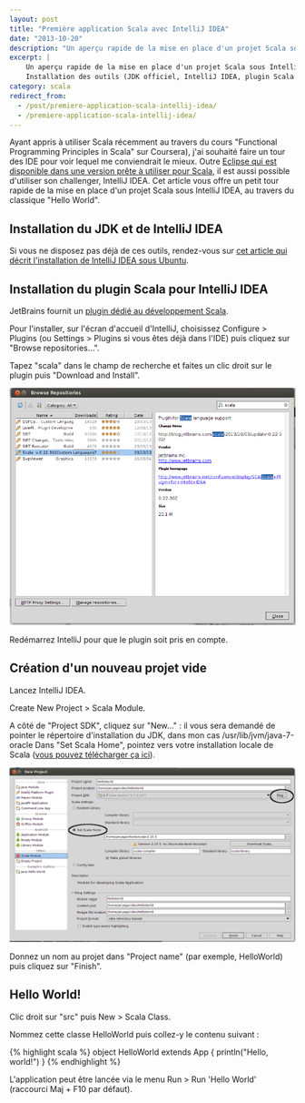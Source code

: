```yaml
---
layout: post
title: "Première application Scala avec IntelliJ IDEA"
date: "2013-10-20"
description: "Un aperçu rapide de la mise en place d'un projet Scala sous IntelliJ IDEA : installation des outils, création d'un projet et du classique Hello World."
excerpt: |
    Un aperçu rapide de la mise en place d'un projet Scala sous IntelliJ IDEA.
    Installation des outils (JDK officiel, IntelliJ IDEA, plugin Scala de JetBrains), création d'un projet vide et du classique "Hello World".
category: scala
redirect_from:
  - /post/premiere-application-scala-intellij-idea/
  - /premiere-application-scala-intellij-idea/
---
```


Ayant appris à utiliser Scala récemment au travers du cours "Functional Programming Principles in Scala" sur Coursera), j'ai souhaité faire un tour des IDE pour voir lequel me conviendrait le mieux. Outre [Eclipse qui est disponible dans une version prête à utiliser pour Scala](http://scala-ide.org/download/sdk.html "Téléchargement de Scala IDE"), il est aussi possible d'utiliser son challenger, IntelliJ IDEA. Cet article vous offre un petit tour rapide de la mise en place d'un projet Scala sous IntelliJ IDEA, au travers du classique "Hello World".

## Installation du JDK et de IntelliJ IDEA

Si vous ne disposez pas déjà de ces outils, rendez-vous sur [cet article qui décrit l'installation de IntelliJ IDEA sous Ubuntu](/post/installation-intellij-idea-ubuntu "Tutoriel d'nstallation de InteeliJ IDEA sous Ubuntu").

## Installation du plugin Scala pour IntelliJ IDEA

JetBrains fournit un [plugin dédié au développement Scala](http://confluence.jetbrains.com/display/IntelliJIDEA/Scala "Plugin Scala pour IntelliJ IDEA").

Pour l'installer, sur l'écran d'accueil d'IntelliJ, choisissez Configure > Plugins (ou Settings > Plugins si vous êtes déjà dans l'IDE) puis cliquez sur "Browse repositories...".

Tapez "scala" dans le champ de recherche et faites un clic droit sur le plugin puis "Download and Install".

![Plugin Scala pour IntelliJ IDEA](/img/uploads/Scala_Plugin_IntelliJ.png)

Redémarrez IntelliJ pour que le plugin soit pris en compte.

## Création d'un nouveau projet vide

Lancez IntelliJ IDEA.

Create New Project > Scala Module.

A côté de "Project SDK", cliquez sur "New..." : il vous sera demandé de pointer le répertoire d'installation du JDK, dans mon cas /usr/lib/jvm/java-7-oracle Dans "Set Scala Home", pointez vers votre installation locale de Scala ([vous pouvez télécharger ça ici](http://www.scala-lang.org/ "Téléchargement de Scala")).

![Création d'un module Scala dans IntelliJ IDEA](/img/uploads/Creation_Module_Scala.png)

Donnez un nom au projet dans "Project name" (par exemple, HelloWorld) puis cliquez sur "Finish".

## Hello World!

Clic droit sur "src" puis New > Scala Class.

Nommez cette classe HelloWorld puis collez-y le contenu suivant :

{% highlight scala %}
object HelloWorld extends App {
    println("Hello, world!")
}
{% endhighlight %}

L'application peut être lancée via le menu Run > Run 'Hello World' (raccourci Maj + F10 par défaut).
